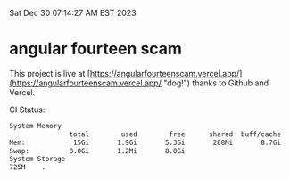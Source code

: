 Sat Dec 30 07:14:27 AM EST 2023

# angular fourteen scam


This project is live at [https://angularfourteenscam.vercel.app/](https://angularfourteenscam.vercel.app/ "dog!") thanks to Github and Vercel.

CI Status: 

```bash
System Memory
               total        used        free      shared  buff/cache   available
Mem:            15Gi       1.9Gi       5.3Gi       288Mi       8.7Gi        13Gi
Swap:          8.0Gi       1.2Mi       8.0Gi
System Storage
725M	.
```
